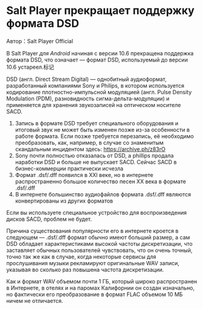 # Salt Player прекращает поддержку формата DSD

Автор：Salt Player Official

В Salt Player *для Android* начиная с версии 10.6 прекращена поддержка формата DSD, что означает — формат DSD, используемый до версии 10.6 устареел.标记

DSD (англ. Direct Stream Digital) — однобитный аудиоформат, разработанный компаниями Sony и Philips, в котором используется кодирование плотностно-импульсной модуляцией (англ. Pulse Density Modulation (PDM), разновидность сигма-дельта-модуляции) и применяется для хранения звукозаписей на оптическом носителе SACD.

1. Запись в формате DSD требует специального оборудования и итоговый звук не может быть изменен позже из-за особенности в работе формата. Если позже требуется перезапись, её необходимо преобразовать, как, например, в случае со знаменитым скандальным инцидентом здесь: https://archive.ph/z83rO 
2. Sony почти полностью отказалась от DSD, а phillips продала наработки DSD и больше не выпускает SACD. Сейчас SACD в бизнес-коммерции практически исчезла
3. Формат .dsf/.dff появился в XXI веке, но в интернете распространенно большое количество песен XX века в формате .dsf/.dff
4. В интернете большинство аудиофайлов формата .dsf/.dff являются конвертированы из других форматов

Если вы используете специальное устройство для воспроизведения дисков SACD, проблем не будет.

Причина существования популярности его в интернете кроется в следующем — .dsf/.dff формат обычно имеют больший размер, а сам DSD обладает характеристиками высокой частоты дискретизации, что заставляет обычных пользователей чувствовать, что он очень точный, точно так же как в случае, когда некоторые сервисы для прослушивания музыки рекламируют оригинальные WAV записи, указывая во сколько раз повышена частота дискретизации.

Как и формат WAV объемом почти 1 ГБ, который широко распространен в Интернете, в отелях и на паромах Калифорнии он создан изначально, но фактически его преобразование в формат FLAC объемом 10 МБ ничем не отличается.
